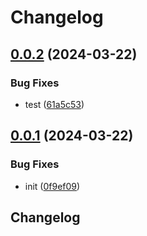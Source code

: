 # Changelog

## [0.0.2](https://github.com/sunggun-yu/release-please-kustomization-bump-demo/compare/v0.0.1...v0.0.2) (2024-03-22)


### Bug Fixes

* test ([61a5c53](https://github.com/sunggun-yu/release-please-kustomization-bump-demo/commit/61a5c530eac9aa458ad7b500ae772a3b8203ff0e))

## [0.0.1](https://github.com/sunggun-yu/release-please-kustomization-bump-demo/compare/v0.0.0...v0.0.1) (2024-03-22)


### Bug Fixes

* init ([0f9ef09](https://github.com/sunggun-yu/release-please-kustomization-bump-demo/commit/0f9ef09400e4de8b5f239fab9df2ee93dff74b74))

## Changelog
